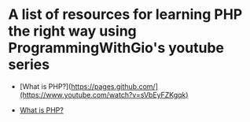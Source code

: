 # A list of resources for learning PHP the right way using ProgrammingWithGio's youtube series

- [What is PHP?](https://pages.github.com/](https://www.youtube.com/watch?v=sVbEyFZKgqk)

- [What is PHP? ]([url](https://www.youtube.com/watch?v=sVbEyFZKgqk)https://www.youtube.com/watch?v=sVbEyFZKgqk)

